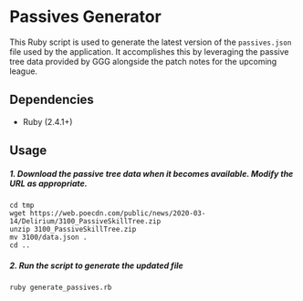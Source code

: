 # Passives Generator
This Ruby script is used to generate the latest version of the `passives.json` file used by the application. It accomplishes this by leveraging the passive tree data provided by GGG alongside the patch notes for the upcoming league.

## Dependencies
* Ruby (2.4.1+)

## Usage

##### 1. Download the passive tree data when it becomes available. Modify the URL as appropriate.
```
cd tmp
wget https://web.poecdn.com/public/news/2020-03-14/Delirium/3100_PassiveSkillTree.zip
unzip 3100_PassiveSkillTree.zip
mv 3100/data.json .
cd ..
```

##### 2. Run the script to generate the updated file
```
ruby generate_passives.rb
```

